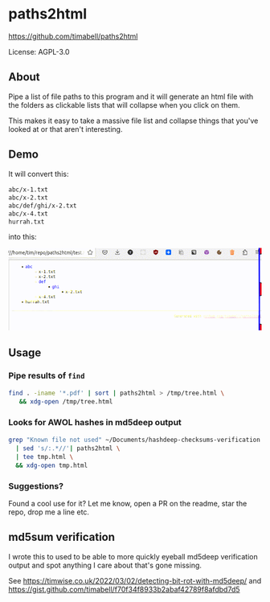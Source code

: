 # paths2html

<https://github.com/timabell/paths2html>

License: AGPL-3.0

## About

Pipe a list of file paths to this program and it will generate an html file with the folders as clickable lists that will collapse when you click on them.

This makes it easy to take a massive file list and collapse things that you've looked at or that aren't interesting.

## Demo

It will convert this:

```
abc/x-1.txt
abc/x-2.txt
abc/def/ghi/x-2.txt
abc/x-4.txt
hurrah.txt
```

into this:

![recoding of clicking on html nodes](paths2html-screencast.gif)

## Usage

### Pipe results of `find`

```bash
find . -iname '*.pdf' | sort | paths2html > /tmp/tree.html \
   && xdg-open /tmp/tree.html
```

### Looks for AWOL hashes in md5deep output

```bash
grep "Known file not used" ~/Documents/hashdeep-checksums-verification.txt \
  | sed 's/:.*//'| paths2html \
  | tee tmp.html \
  && xdg-open tmp.html
```

### Suggestions?

Found a cool use for it? Let me know, open a PR on the readme, star the repo, drop me a line etc.

## md5sum verification

I wrote this to used to be able to more quickly eyeball md5deep verification output and spot anything I care about that's gone missing.

See
<https://timwise.co.uk/2022/03/02/detecting-bit-rot-with-md5deep/> and
<https://gist.github.com/timabell/f70f34f8933b2abaf42789f8afdbd7d5>
